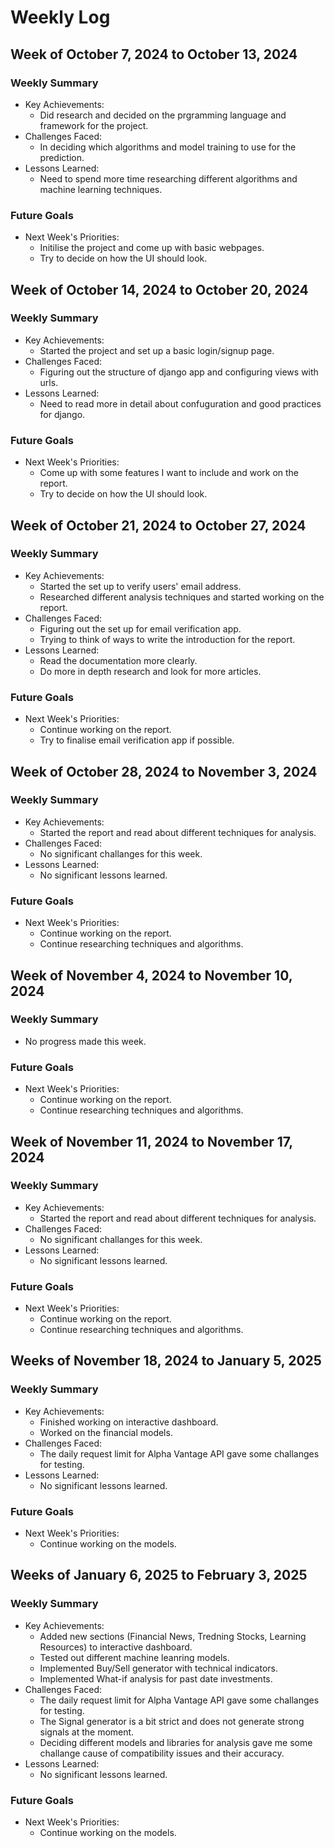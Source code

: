 # Weekly Log 

## Week of October 7, 2024 to October 13, 2024

### Weekly Summary
* Key Achievements:
  * Did research and decided on the prgramming language and framework for the project.
* Challenges Faced:
  * In deciding which algorithms and model training to use for the prediction.
* Lessons Learned:
  * Need to spend more time researching different algorithms and machine learning techniques.

### Future Goals
* Next Week's Priorities:
  * Initilise the project and come up with basic webpages.
  * Try to decide on how the UI should look.

## Week of October 14, 2024 to October 20, 2024

### Weekly Summary
* Key Achievements:
  * Started the project and set up a basic login/signup page.
* Challenges Faced:
  * Figuring out the structure of django app and configuring views with urls.
* Lessons Learned:
  * Need to read more in detail about confuguration and good practices for django.

### Future Goals
* Next Week's Priorities:
  * Come up with some features I want to include and work on the report.
  * Try to decide on how the UI should look.

## Week of October 21, 2024 to October 27, 2024

### Weekly Summary
* Key Achievements:
  * Started the set up to verify users' email address.
  * Researched different analysis techniques and started working on the report. 
* Challenges Faced:
  * Figuring out the set up for email verification app.
  * Trying to think of ways to write the introduction for the report.
* Lessons Learned:
  * Read the documentation more clearly.
  * Do more in depth research and look for more articles. 

### Future Goals
* Next Week's Priorities:
  * Continue working on the report.
  * Try to finalise email verification app if possible.

## Week of October 28, 2024 to November 3, 2024

### Weekly Summary
* Key Achievements:
  * Started the report and read about different techniques for analysis.
* Challenges Faced:
  * No significant challanges for this week.
* Lessons Learned:
  * No significant lessons learned.

### Future Goals
* Next Week's Priorities:
  * Continue working on the report.
  * Continue researching techniques and algorithms.

## Week of November 4, 2024 to November 10, 2024

### Weekly Summary
* No progress made this week.

### Future Goals
* Next Week's Priorities:
  * Continue working on the report.
  * Continue researching techniques and algorithms.

## Week of November 11, 2024 to November 17, 2024

### Weekly Summary
* Key Achievements:
  * Started the report and read about different techniques for analysis.
* Challenges Faced:
  * No significant challanges for this week.
* Lessons Learned:
  * No significant lessons learned.

### Future Goals
* Next Week's Priorities:
  * Continue working on the report.
  * Continue researching techniques and algorithms.

## Weeks of November 18, 2024 to January 5, 2025

### Weekly Summary
* Key Achievements:
  * Finished working on interactive dashboard.
  * Worked on the financial models. 
* Challenges Faced:
  * The daily request limit for Alpha Vantage API gave some challanges for testing.
* Lessons Learned:
  * No significant lessons learned.

### Future Goals
* Next Week's Priorities:
  * Continue working on the models.

## Weeks of January 6, 2025 to February 3, 2025

### Weekly Summary
* Key Achievements:
  * Added new sections (Financial News, Tredning Stocks, Learning Resources) to interactive dashboard.
  * Tested out different machine leanring models.
  * Implemented Buy/Sell generator with technical indicators. 
  * Implemented What-if analysis for past date investments.
* Challenges Faced:
  * The daily request limit for Alpha Vantage API gave some challanges for testing.
  * The Signal generator is a bit strict and does not generate strong signals at the moment.
  * Deciding different models and libraries for analysis gave me some challange cause of compatibility issues and their accuracy.
* Lessons Learned:
  * No significant lessons learned.

### Future Goals
* Next Week's Priorities:
  * Continue working on the models.